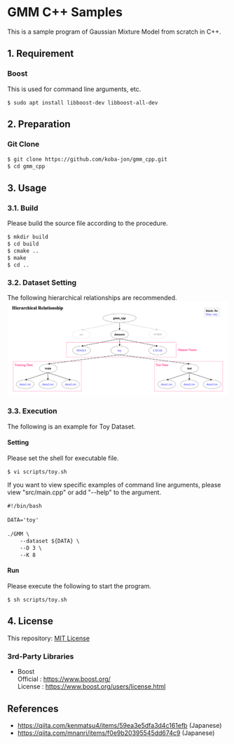 # GMM C++ Samples
This is a sample program of Gaussian Mixture Model from scratch in C++.

## 1. Requirement

### Boost

This is used for command line arguments, etc. <br>
~~~
$ sudo apt install libboost-dev libboost-all-dev
~~~

## 2. Preparation

### Git Clone
~~~
$ git clone https://github.com/koba-jon/gmm_cpp.git
$ cd gmm_cpp
~~~

## 3. Usage

### 3.1. Build
Please build the source file according to the procedure.
~~~
$ mkdir build
$ cd build
$ cmake ..
$ make
$ cd ..
~~~

### 3.2. Dataset Setting

The following hierarchical relationships are recommended.
![dataset](datasets/dataset.png)

### 3.3. Execution

The following is an example for Toy Dataset.

#### Setting
Please set the shell for executable file.
~~~
$ vi scripts/toy.sh
~~~
If you want to view specific examples of command line arguments, please view "src/main.cpp" or add "--help" to the argument.
~~~
#!/bin/bash

DATA='toy'

./GMM \
    --dataset ${DATA} \
    --D 3 \
    --K 8
~~~

#### Run
Please execute the following to start the program.
~~~
$ sh scripts/toy.sh
~~~


## 4. License

This repository: [MIT License](LICENSE)

### 3rd-Party Libraries
- Boost <br>
Official : https://www.boost.org/ <br>
License : https://www.boost.org/users/license.html <br>

## References
- https://qiita.com/kenmatsu4/items/59ea3e5dfa3d4c161efb (Japanese)
- https://qiita.com/mnanri/items/f0e9b20395545dd674c9 (Japanese)
